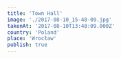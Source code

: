 ```yaml
---
title: 'Town Hall'
image: './2017-08-10_15-48-09.jpg'
takenAt: '2017-08-10T13:48:09.000Z'
country: 'Poland'
place: 'Wrocław'
publish: true
---
```

